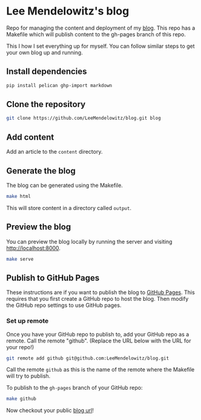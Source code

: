 Lee Mendelowitz's blog
==============

Repo for managing the content and deployment of my [blog](https://leemendelowitz.github.io/blog/). This repo has a Makefile which will publish content to the gh-pages branch of this repo.

This I how I set everything up for myself. You can follow similar steps to get your own blog up and running.

## Install dependencies

```bash
pip install pelican ghp-import markdown
```

## Clone the repository

```bash
git clone https://github.com/LeeMendelowitz/blog.git blog
```

## Add content

Add an article to the ```content``` directory.

## Generate the blog

The blog can be generated using the Makefile.

```bash
make html
```

This will store content in a directory called ```output```.

## Preview the blog
You can preview the blog locally by running the server and visiting [http://localhost:8000](http://localhost:8000).
```bash
make serve
```

## Publish to GitHub Pages

These instructions are if you want to publish the blog to [GitHub Pages](https://pages.github.com/).
This requires that you first create a GitHub repo to host the blog. Then modify the GitHub repo settings
to use GitHub pages.

### Set up remote

Once you have your GitHub repo to publish to, add your GitHub repo as a remote.
Call the remote "github". (Replace the URL below with the URL for your repo!)

```bash
git remote add github git@github.com:LeeMendelowitz/blog.git
```

Call the remote `github` as this is the name of the remote where the Makefile will try
to publish.

To publish to the `gh-pages` branch of your GitHub repo:

```bash
make github
```

Now checkout your public [blog url](https://leemendelowitz.github.io/blog/)!


